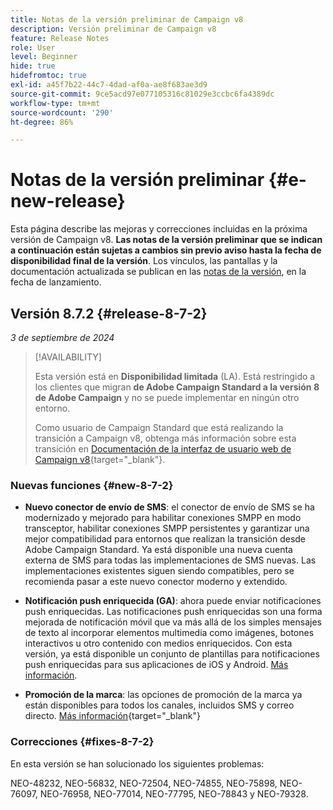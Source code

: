 ```yaml
---
title: Notas de la versión preliminar de Campaign v8
description: Versión preliminar de Campaign v8
feature: Release Notes
role: User
level: Beginner
hide: true
hidefromtoc: true
exl-id: a45f7b22-44c7-4dad-af0a-ae8f683ae3d9
source-git-commit: 9ce5acd97e077105316c81029e3ccbc6fa4389dc
workflow-type: tm+mt
source-wordcount: '290'
ht-degree: 86%

---
```


# Notas de la versión preliminar {#e-new-release}

Esta página describe las mejoras y correcciones incluidas en la próxima versión de Campaign v8. **Las notas de la versión preliminar que se indican a continuación están sujetas a cambios sin previo aviso hasta la fecha de disponibilidad final de la versión**. Los vínculos, las pantallas y la documentación actualizada se publican en las [notas de la versión](release-notes.md), en la fecha de lanzamiento.


## Versión 8.7.2 {#release-8-7-2}

_3 de septiembre de 2024_

>[!AVAILABILITY]
>
>Esta versión está en **Disponibilidad limitada** (LA). Está restringido a los clientes que migran **de Adobe Campaign Standard a la versión 8 de Adobe Campaign** y no se puede implementar en ningún otro entorno.
>
>Como usuario de Campaign Standard que está realizando la transición a Campaign v8, obtenga más información sobre esta transición en [Documentación de la interfaz de usuario web de Campaign v8](https://experienceleague.adobe.com/docs/campaign-web/v8/start/acs-migration.html){target="_blank"}.

### Nuevas funciones {#new-8-7-2}

* **Nuevo conector de envío de SMS**: el conector de envío de SMS se ha modernizado y mejorado para habilitar conexiones SMPP en modo transceptor, habilitar conexiones SMPP persistentes y garantizar una mejor compatibilidad para entornos que realizan la transición desde Adobe Campaign Standard. Ya está disponible una nueva cuenta externa de SMS para todas las implementaciones de SMS nuevas. Las implementaciones existentes siguen siendo compatibles, pero se recomienda pasar a este nuevo conector moderno y extendido.

* **Notificación push enriquecida (GA)**: ahora puede enviar notificaciones push enriquecidas. Las notificaciones push enriquecidas son una forma mejorada de notificación móvil que va más allá de los simples mensajes de texto al incorporar elementos multimedia como imágenes, botones interactivos u otro contenido con medios enriquecidos. Con esta versión, ya está disponible un conjunto de plantillas para notificaciones push enriquecidas para sus aplicaciones de iOS y Android. [Más información](../send/rich-push-android.md).

* **Promoción de la marca**: las opciones de promoción de la marca ya están disponibles para todos los canales, incluidos SMS y correo directo. [Más información](https://experienceleague.adobe.com/docs/experience-cloud/campaign/branding/branding-gs.html?lang=es){target="_blank"}


### Correcciones {#fixes-8-7-2}

En esta versión se han solucionado los siguientes problemas:

NEO-48232, NEO-56832, NEO-72504, NEO-74855, NEO-75898, NEO-76097, NEO-76958, NEO-77014, NEO-77795, NEO-78843 y NEO-79328.
